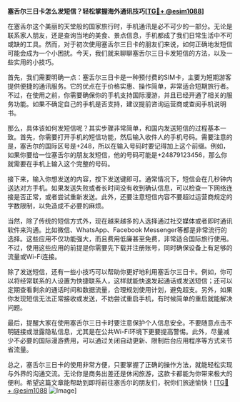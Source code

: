 **塞舌尔三日卡怎么发短信？轻松掌握海外通讯技巧[[TG💪+ @esim1088](https://t.me/s/esim1088)]**

在塞舌尔这个美丽的天堂般的国家旅行时，手机通讯是必不可少的一部分。无论是联系家人朋友，还是查询当地的美食、景点信息，手机都成了我们日常生活中不可或缺的工具。然而，对于初次使用塞舌尔三日卡的朋友们来说，如何正确地发短信可能会成为一个小困扰。今天，我们就来聊聊塞舌尔三日卡发短信的方法，以及一些实用的小技巧。

首先，我们需要明确一点：塞舌尔三日卡是一种预付费的SIM卡，主要为短期游客提供便捷的通讯服务。它的优点在于价格实惠、操作简单，非常适合短期旅行者。不过，在使用之前，你需要确保你的手机支持国际漫游，并且已经开通了相关的服务功能。如果不确定自己的手机是否支持，建议提前咨询运营商或查阅手机说明书。

那么，具体该如何发短信呢？其实步骤非常简单，和国内发送短信的过程基本一致。首先，你需要打开手机的短信功能，然后输入收件人的手机号码。需要注意的是，塞舌尔的国际区号是+248，所以在输入号码时要记得加上这个前缀。例如，如果你要给一位塞舌尔的朋友发短信，他的号码可能是+24879123456，那么你就需要在手机上输入这个完整的号码。

接下来，输入你想发送的内容，按下发送键即可。通常情况下，短信会在几秒钟内送达对方手机。如果发送失败或者长时间没有收到确认信息，可以检查一下网络连接是否正常，或者尝试重新发送。此外，还要注意短信内容不要超过运营商规定的字数限制，以免造成不必要的麻烦。

当然，除了传统的短信方式外，现在越来越多的人选择通过社交媒体或者即时通讯软件来沟通。比如微信、WhatsApp、Facebook Messenger等都是非常流行的选择。这些应用不仅功能强大，而且费用低廉甚至免费，非常适合国际旅行使用。不过，使用这些应用的前提是你需要先下载并注册账号，同时确保设备上有足够的流量或Wi-Fi连接。

除了发送短信，还有一些小技巧可以帮助你更好地利用塞舌尔三日卡。例如，你可以将经常联系的人设置为快捷联系人，这样就能快速发起通话或发送短信；还可以定期查看剩余的通话时间和数据流量，合理规划使用计划，避免超支。另外，如果你发现短信无法正常接收或发送，不妨尝试重启手机，有时候简单的重启就能解决问题。

最后，提醒大家在使用塞舌尔三日卡时要注意保护个人信息安全。不要随意点击不明链接或泄露隐私信息，尤其是在公共Wi-Fi环境下更要提高警惕。此外，尽量减少不必要的国际漫游费用，可以通过关闭自动更新、限制后台应用程序等方式来节省流量。

总之，塞舌尔三日卡的使用非常方便，只要掌握了正确的操作方法，就能轻松实现与外界的沟通交流。无论你是商务出差还是休闲旅游，这款卡都能为你带来极大的便利。希望这篇文章能帮助到即将前往塞舌尔的朋友们，祝你们旅途愉快！[[TG💪+ @esim1088](https://t.me/s/esim1088) ![Image](https://i.postimg.cc/4NQfJmqS/Snipaste-2025-05-13-00-14-12.png)]